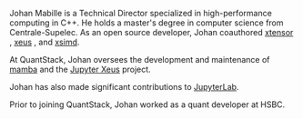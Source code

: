 
Johan Mabille is a Technical Director specialized in high-performance computing in C++.
He holds a master's degree in computer science from Centrale-Supelec.
As an open source developer, Johan coauthored <a href="https://github.com/xtensor-stack/xtensor">xtensor</a> , <a href="https://github.com/jupyter-xeus/xeus">xeus</a> , and <a href="https://github.com/xtensor-stack/xsimd">xsimd</a>.

At QuantStack, Johan oversees the development and maintenance of <a href="https://github.com/mamba-org/mamba">mamba</a> and the <a href="https/github.com/jupyter-xeus">Jupyter Xeus</a> project.

Johan has also made significant contributions to <a href="https://github.com/jupyterlab/jupyterlab">JupyterLab</a>.

Prior to joining QuantStack, Johan worked as a quant developer at HSBC.
